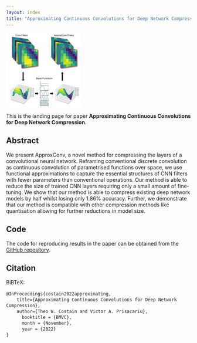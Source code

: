 ```yaml
---
layout: index
title: "Approximating Continuous Convolutions for Deep Network Compression"
---
```


<img src="images/teaser.png" alt="Teaser image" width="40%">

This is the landing page for paper **Approximating Continuous Convolutions for Deep Network Compression**.

## Abstract
We present ApproxConv, a novel method for compressing the layers of a convolutional neural network.
Reframing conventional discrete convolution as continuous convolution of parametrised functions over
space, we use functional approximations to capture the essential structures of CNN filters with fewer
parameters than conventional operations.
Our method is able to reduce the size of trained CNN layers requiring only a small amount of
fine-tuning.
We show that our method is able to compress existing deep network models by half whilst losing only
1.86% accuracy.
Further, we demonstrate that our method is compatible with other compression methods like quantisation
allowing for further reductions in model size.
## Code

The code for reproducing results in the paper can be obtained from the [GitHub repository](https://github.com/ActiveVisionLab/ApproxConv).

## Citation

BiBTeX:

```
@InProceedings{costain2022approximating,
    title={Approximating Continuous Convolutions for Deep Network Compression},
    author={Theo W. Costain and Victor A. Prisacariu},
      booktitle = {BMVC},
      month = {November},
      year = {2022}
}
```